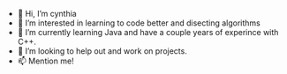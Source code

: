 - 👋 Hi, I’m cynthia
- 👀 I’m interested in learning to code better and disecting algorithms
- 🌱 I’m currently learning Java and have a couple years of experince with C++.
- 💞️ I’m looking to help out and work on projects.
- 📫 Mention me!

<!---
cirache/cirache is a ✨ special ✨ repository because its `README.md` (this file) appears on your GitHub profile.
You can click the Preview link to take a look at your changes.
--->
